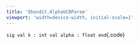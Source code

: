 ```yaml
---
title: 'Obandit.AlphaUCBParam'
viewport: 'width=device-width, initial-scale=1'
---
```


`sig val k : int val alpha : float end`{.code}
